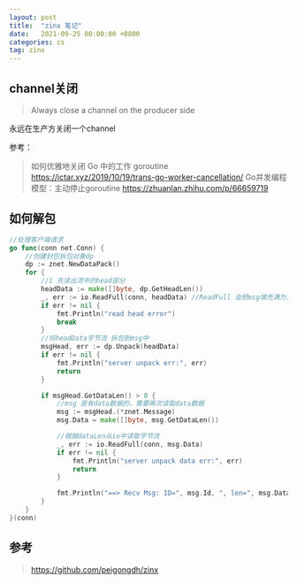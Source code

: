 ```yaml
---
layout: post
title:  "zinx 笔记"
date:   2021-09-25 00:00:00 +0800
categories: cs
tag: zinx
---
```


## channel关闭

> Always close a channel on the producer side

永远在生产方关闭一个channel

参考：
> 如何优雅地关闭 Go 中的工作 goroutine https://ictar.xyz/2019/10/19/trans-go-worker-cancellation/
> Go并发编程模型：主动停止goroutine https://zhuanlan.zhihu.com/p/66659719

## 如何解包

```go
//处理客户端请求
go func(conn net.Conn) {
    //创建封包拆包对象dp
    dp := znet.NewDataPack()
    for {
        //1 先读出流中的head部分
        headData := make([]byte, dp.GetHeadLen())
        _, err := io.ReadFull(conn, headData) //ReadFull 会把msg填充满为止
        if err != nil {
            fmt.Println("read head error")
            break
        }
        //将headData字节流 拆包到msg中
        msgHead, err := dp.Unpack(headData)
        if err != nil {
            fmt.Println("server unpack err:", err)
            return
        }

        if msgHead.GetDataLen() > 0 {
            //msg 是有data数据的，需要再次读取data数据
            msg := msgHead.(*znet.Message)
            msg.Data = make([]byte, msg.GetDataLen())

            //根据dataLen从io中读取字节流
            _, err := io.ReadFull(conn, msg.Data)
            if err != nil {
                fmt.Println("server unpack data err:", err)
                return
            }

            fmt.Println("==> Recv Msg: ID=", msg.Id, ", len=", msg.DataLen, ", data=", string(msg.Data))
        }
    }
}(conn)
```

## 参考

> https://github.com/peigongdh/zinx